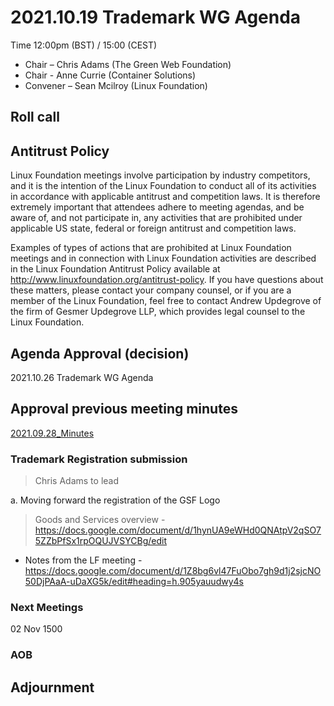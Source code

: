 # 2021.10.19 Trademark WG Agenda

Time 12:00pm (BST) / 15:00 (CEST)

- Chair – Chris Adams (The Green Web Foundation)
- Chair - Anne Currie (Container Solutions)
- Convener –  Sean Mcilroy (Linux Foundation)
  
## Roll call

  
## Antitrust Policy
Linux Foundation meetings involve participation by industry competitors, and it is the intention of the Linux Foundation to conduct all of its activities in accordance with applicable antitrust and competition laws. It is therefore extremely important that attendees adhere to meeting agendas, and be aware of, and not participate in, any activities that are prohibited under applicable US state, federal or foreign antitrust and competition laws.

Examples of types of actions that are prohibited at Linux Foundation meetings and in connection with Linux Foundation activities are described in the Linux Foundation Antitrust Policy available at http://www.linuxfoundation.org/antitrust-policy. If you have questions about these matters, please contact your company counsel, or if you are a member of the Linux Foundation, feel free to contact Andrew Updegrove of the firm of Gesmer Updegrove LLP, which provides legal counsel to the Linux Foundation.
  
## Agenda Approval (decision) 
2021.10.26 Trademark WG Agenda
  
## Approval previous meeting minutes

[2021.09.28_Minutes](https://github.com/Green-Software-Foundation/trademark_wg/blob/main/Agenda_Minutes/2021.09.28_minutes.md)

### Trademark Registration submission
> Chris Adams to lead

a. Moving forward the registration of the GSF Logo
> Goods and Services overview - https://docs.google.com/document/d/1hynUA9eWHd0QNAtpV2qSO75ZZbPfSx1rpOQUJVSYCBg/edit

 - Notes from the LF meeting - https://docs.google.com/document/d/1Z8bg6vl47FuObo7gh9d1j2sjcNO50DjPAaA-uDaXG5k/edit#heading=h.905yauudwy4s

### Next Meetings
02 Nov 1500 

### AOB

## Adjournment

